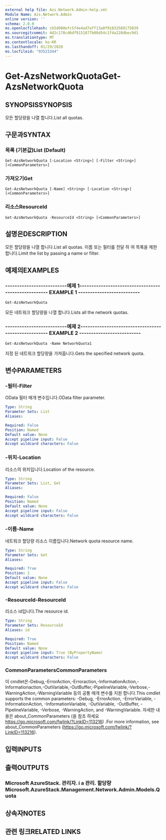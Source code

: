 ```yaml
---
external help file: Azs.Network.Admin-help.xml
Module Name: Azs.Network.Admin
online version: ''
schema: 2.0.0
ms.openlocfilehash: cb5d980efc5f4e4ad7aff13a8f91832589175039
ms.sourcegitcommit: 4d2c178cd6df9151877b08d54c1f4a228dbec9d1
ms.translationtype: MT
ms.contentlocale: ko-KR
ms.lasthandoff: 01/29/2020
ms.locfileid: "93523344"
---
```

# <span data-ttu-id="fd126-101">Get-AzsNetworkQuota</span><span class="sxs-lookup"><span data-stu-id="fd126-101">Get-AzsNetworkQuota</span></span>

## <span data-ttu-id="fd126-102">SYNOPSIS</span><span class="sxs-lookup"><span data-stu-id="fd126-102">SYNOPSIS</span></span>
<span data-ttu-id="fd126-103">모든 할당량을 나열 합니다.</span><span class="sxs-lookup"><span data-stu-id="fd126-103">List all quotas.</span></span>

## <span data-ttu-id="fd126-104">구문과</span><span class="sxs-lookup"><span data-stu-id="fd126-104">SYNTAX</span></span>

### <span data-ttu-id="fd126-105">목록 (기본값)</span><span class="sxs-lookup"><span data-stu-id="fd126-105">List (Default)</span></span>
```
Get-AzsNetworkQuota [-Location <String>] [-Filter <String>] [<CommonParameters>]
```

### <span data-ttu-id="fd126-106">가져오기</span><span class="sxs-lookup"><span data-stu-id="fd126-106">Get</span></span>
```
Get-AzsNetworkQuota [-Name] <String> [-Location <String>] [<CommonParameters>]
```

### <span data-ttu-id="fd126-107">리소스</span><span class="sxs-lookup"><span data-stu-id="fd126-107">ResourceId</span></span>
```
Get-AzsNetworkQuota -ResourceId <String> [<CommonParameters>]
```

## <span data-ttu-id="fd126-108">설명은</span><span class="sxs-lookup"><span data-stu-id="fd126-108">DESCRIPTION</span></span>
<span data-ttu-id="fd126-109">모든 할당량을 나열 합니다.</span><span class="sxs-lookup"><span data-stu-id="fd126-109">List all quotas.</span></span>
<span data-ttu-id="fd126-110">이름 또는 필터를 전달 하 여 목록을 제한 합니다.</span><span class="sxs-lookup"><span data-stu-id="fd126-110">Limit the list by passing a name or filter.</span></span>

## <span data-ttu-id="fd126-111">예제의</span><span class="sxs-lookup"><span data-stu-id="fd126-111">EXAMPLES</span></span>

### <span data-ttu-id="fd126-112">--------------------------예제 1--------------------------</span><span class="sxs-lookup"><span data-stu-id="fd126-112">-------------------------- EXAMPLE 1 --------------------------</span></span>
```
Get-AzsNetworkQuota
```

<span data-ttu-id="fd126-113">모든 네트워크 할당량을 나열 합니다.</span><span class="sxs-lookup"><span data-stu-id="fd126-113">Lists all the  network quotas.</span></span>

### <span data-ttu-id="fd126-114">--------------------------예제 2--------------------------</span><span class="sxs-lookup"><span data-stu-id="fd126-114">-------------------------- EXAMPLE 2 --------------------------</span></span>
```
Get-AzsNetworkQuota -Name NetworkQuota1
```

<span data-ttu-id="fd126-115">지정 된 네트워크 할당량을 가져옵니다.</span><span class="sxs-lookup"><span data-stu-id="fd126-115">Gets the specified network quota.</span></span>

## <span data-ttu-id="fd126-116">변수</span><span class="sxs-lookup"><span data-stu-id="fd126-116">PARAMETERS</span></span>

### <span data-ttu-id="fd126-117">-필터</span><span class="sxs-lookup"><span data-stu-id="fd126-117">-Filter</span></span>
<span data-ttu-id="fd126-118">OData 필터 매개 변수입니다.</span><span class="sxs-lookup"><span data-stu-id="fd126-118">OData filter parameter.</span></span>

```yaml
Type: String
Parameter Sets: List
Aliases: 

Required: False
Position: Named
Default value: None
Accept pipeline input: False
Accept wildcard characters: False
```

### <span data-ttu-id="fd126-119">-위치</span><span class="sxs-lookup"><span data-stu-id="fd126-119">-Location</span></span>
<span data-ttu-id="fd126-120">리소스의 위치입니다.</span><span class="sxs-lookup"><span data-stu-id="fd126-120">Location of the resource.</span></span>

```yaml
Type: String
Parameter Sets: List, Get
Aliases: 

Required: False
Position: Named
Default value: None
Accept pipeline input: False
Accept wildcard characters: False
```

### <span data-ttu-id="fd126-121">-이름</span><span class="sxs-lookup"><span data-stu-id="fd126-121">-Name</span></span>
<span data-ttu-id="fd126-122">네트워크 할당량 리소스 이름입니다.</span><span class="sxs-lookup"><span data-stu-id="fd126-122">Network quota resource name.</span></span>

```yaml
Type: String
Parameter Sets: Get
Aliases: 

Required: True
Position: 1
Default value: None
Accept pipeline input: False
Accept wildcard characters: False
```

### <span data-ttu-id="fd126-123">-ResourceId</span><span class="sxs-lookup"><span data-stu-id="fd126-123">-ResourceId</span></span>
<span data-ttu-id="fd126-124">리소스 id입니다.</span><span class="sxs-lookup"><span data-stu-id="fd126-124">The resource id.</span></span>

```yaml
Type: String
Parameter Sets: ResourceId
Aliases: id

Required: True
Position: Named
Default value: None
Accept pipeline input: True (ByPropertyName)
Accept wildcard characters: False
```

### <span data-ttu-id="fd126-125">CommonParameters</span><span class="sxs-lookup"><span data-stu-id="fd126-125">CommonParameters</span></span>
<span data-ttu-id="fd126-126">이 cmdlet은-Debug,-ErrorAction,-Erroraction,-InformationAction,-Informationaction,-OutVariable,-OutBuffer,-PipelineVariable,-Verbose,-WarningAction,-WarningVariable 등의 공통 매개 변수를 지원 합니다.</span><span class="sxs-lookup"><span data-stu-id="fd126-126">This cmdlet supports the common parameters: -Debug, -ErrorAction, -ErrorVariable, -InformationAction, -InformationVariable, -OutVariable, -OutBuffer, -PipelineVariable, -Verbose, -WarningAction, and -WarningVariable.</span></span> <span data-ttu-id="fd126-127">자세한 내용은 about_CommonParameters (을 참조 하세요 https://go.microsoft.com/fwlink/?LinkID=113216) .</span><span class="sxs-lookup"><span data-stu-id="fd126-127">For more information, see about_CommonParameters (https://go.microsoft.com/fwlink/?LinkID=113216).</span></span>

## <span data-ttu-id="fd126-128">입력</span><span class="sxs-lookup"><span data-stu-id="fd126-128">INPUTS</span></span>

## <span data-ttu-id="fd126-129">출력</span><span class="sxs-lookup"><span data-stu-id="fd126-129">OUTPUTS</span></span>

### <span data-ttu-id="fd126-130">Microsoft AzureStack. 관리자. i a 관리. 할당량</span><span class="sxs-lookup"><span data-stu-id="fd126-130">Microsoft.AzureStack.Management.Network.Admin.Models.Quota</span></span>

## <span data-ttu-id="fd126-131">상속자</span><span class="sxs-lookup"><span data-stu-id="fd126-131">NOTES</span></span>

## <span data-ttu-id="fd126-132">관련 링크</span><span class="sxs-lookup"><span data-stu-id="fd126-132">RELATED LINKS</span></span>

